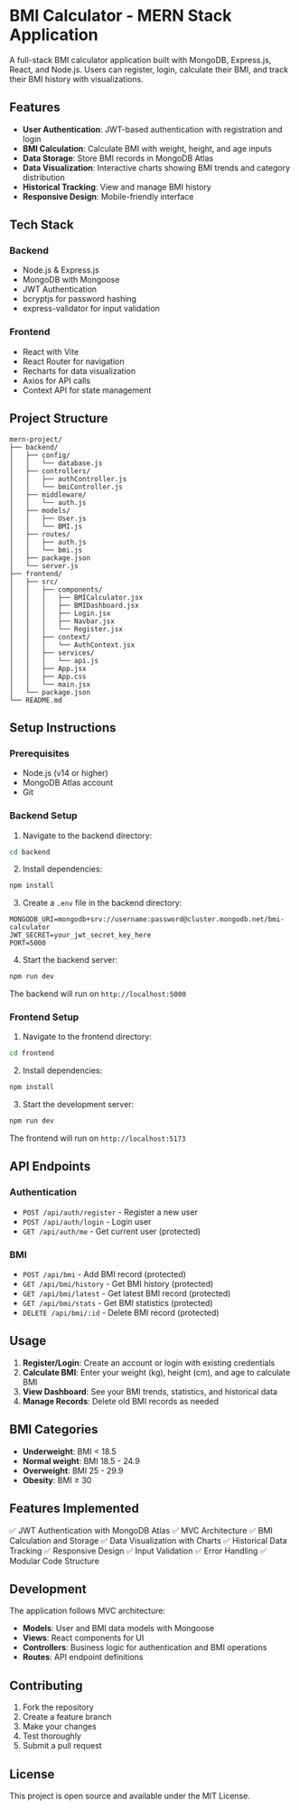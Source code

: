 # BMI Calculator - MERN Stack Application

A full-stack BMI calculator application built with MongoDB, Express.js, React, and Node.js. Users can register, login, calculate their BMI, and track their BMI history with visualizations.

## Features

- **User Authentication**: JWT-based authentication with registration and login
- **BMI Calculation**: Calculate BMI with weight, height, and age inputs
- **Data Storage**: Store BMI records in MongoDB Atlas
- **Data Visualization**: Interactive charts showing BMI trends and category distribution
- **Historical Tracking**: View and manage BMI history
- **Responsive Design**: Mobile-friendly interface

## Tech Stack

### Backend
- Node.js & Express.js
- MongoDB with Mongoose
- JWT Authentication
- bcryptjs for password hashing
- express-validator for input validation

### Frontend
- React with Vite
- React Router for navigation
- Recharts for data visualization
- Axios for API calls
- Context API for state management

## Project Structure

```
mern-project/
├── backend/
│   ├── config/
│   │   └── database.js
│   ├── controllers/
│   │   ├── authController.js
│   │   └── bmiController.js
│   ├── middleware/
│   │   └── auth.js
│   ├── models/
│   │   ├── User.js
│   │   └── BMI.js
│   ├── routes/
│   │   ├── auth.js
│   │   └── bmi.js
│   ├── package.json
│   └── server.js
├── frontend/
│   ├── src/
│   │   ├── components/
│   │   │   ├── BMICalculator.jsx
│   │   │   ├── BMIDashboard.jsx
│   │   │   ├── Login.jsx
│   │   │   ├── Navbar.jsx
│   │   │   └── Register.jsx
│   │   ├── context/
│   │   │   └── AuthContext.jsx
│   │   ├── services/
│   │   │   └── api.js
│   │   ├── App.jsx
│   │   ├── App.css
│   │   └── main.jsx
│   └── package.json
└── README.md
```

## Setup Instructions

### Prerequisites
- Node.js (v14 or higher)
- MongoDB Atlas account
- Git

### Backend Setup

1. Navigate to the backend directory:
```bash
cd backend
```

2. Install dependencies:
```bash
npm install
```

3. Create a `.env` file in the backend directory:
```env
MONGODB_URI=mongodb+srv://username:password@cluster.mongodb.net/bmi-calculator
JWT_SECRET=your_jwt_secret_key_here
PORT=5000
```

4. Start the backend server:
```bash
npm run dev
```

The backend will run on `http://localhost:5000`

### Frontend Setup

1. Navigate to the frontend directory:
```bash
cd frontend
```

2. Install dependencies:
```bash
npm install
```

3. Start the development server:
```bash
npm run dev
```

The frontend will run on `http://localhost:5173`

## API Endpoints

### Authentication
- `POST /api/auth/register` - Register a new user
- `POST /api/auth/login` - Login user
- `GET /api/auth/me` - Get current user (protected)

### BMI
- `POST /api/bmi` - Add BMI record (protected)
- `GET /api/bmi/history` - Get BMI history (protected)
- `GET /api/bmi/latest` - Get latest BMI record (protected)
- `GET /api/bmi/stats` - Get BMI statistics (protected)
- `DELETE /api/bmi/:id` - Delete BMI record (protected)

## Usage

1. **Register/Login**: Create an account or login with existing credentials
2. **Calculate BMI**: Enter your weight (kg), height (cm), and age to calculate BMI
3. **View Dashboard**: See your BMI trends, statistics, and historical data
4. **Manage Records**: Delete old BMI records as needed

## BMI Categories

- **Underweight**: BMI < 18.5
- **Normal weight**: BMI 18.5 - 24.9
- **Overweight**: BMI 25 - 29.9
- **Obesity**: BMI ≥ 30

## Features Implemented

✅ JWT Authentication with MongoDB Atlas
✅ MVC Architecture
✅ BMI Calculation and Storage
✅ Data Visualization with Charts
✅ Historical Data Tracking
✅ Responsive Design
✅ Input Validation
✅ Error Handling
✅ Modular Code Structure

## Development

The application follows MVC architecture:
- **Models**: User and BMI data models with Mongoose
- **Views**: React components for UI
- **Controllers**: Business logic for authentication and BMI operations
- **Routes**: API endpoint definitions

## Contributing

1. Fork the repository
2. Create a feature branch
3. Make your changes
4. Test thoroughly
5. Submit a pull request

## License

This project is open source and available under the MIT License.
